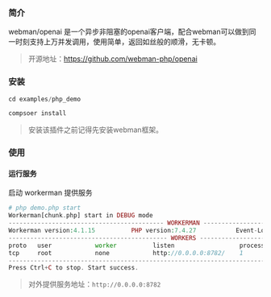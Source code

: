 ### 简介

webman/openai 是一个异步非阻塞的openai客户端，配合webman可以做到同一时刻支持上万并发调用，使用简单，返回如丝般的顺滑，无卡顿。

> 开源地址：https://github.com/webman-php/openai

### 安装

```php
cd examples/php_demo

compsoer install
```
> 安装该插件之前记得先安装webman框架。

### 使用

#### 运行服务

启动 workerman 提供服务

```php
# php demo.php start
Workerman[chunk.php] start in DEBUG mode
------------------------------------------- WORKERMAN --------------------------------------------
Workerman version:4.1.15          PHP version:7.4.27           Event-Loop:\Workerman\Events\Event
-------------------------------------------- WORKERS ---------------------------------------------
proto   user            worker          listen                  processes    status
tcp     root            none            http://0.0.0.0:8782/    1             [OK] 
--------------------------------------------------------------------------------------------------
Press Ctrl+C to stop. Start success.
```
> 对外提供服务地址：`http://0.0.0.0:8782`